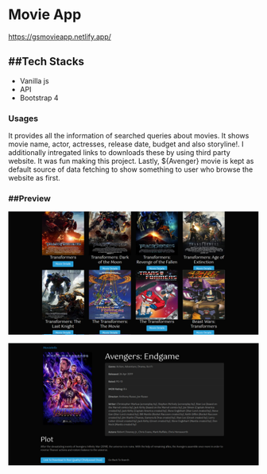 <h1>Movie App</h1>

https://gsmovieapp.netlify.app/
<h2>##Tech Stacks</h2>
<ul>
  <li>Vanilla js</li>
  <li>API </li>
  <li>Bootstrap 4</li>
  </ul>
  <h3>Usages</h3>
  <p>It provides all the information of searched queries about movies. It shows movie name, actor, actresses, release date, budget and also storyline!. I additionally intregated links to downloads these by using third party website. It was fun making this project. Lastly, ${Avenger} movie is kept as default source of data fetching to show something to user who browse the website as first.</p>
  
  <h3>##Preview</h3>
<img src="Screenshot%20(47).png" />



![](Screenshot%20(49).png)
